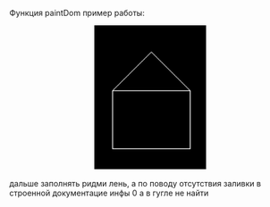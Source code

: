 Функция paintDom
пример работы:

<p align="center">
 <img width="200px" src="img.png" alt="qr"/>
</p>

дальше заполнять ридми лень, а по поводу отсутствия заливки в строенной документацие инфы 0 а в гугле не найти
